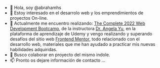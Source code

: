 - 👋 Hola, soy @abrahamhs
- 👀 Estoy interesado en el desarrolo web y los emprendimientos de proyectos On-line.
- 🌱 Actualmente me encuentro realizando: <a href="https://www.udemy.com/course/the-complete-web-development-bootcamp/" target="_blank">The Complete 2022 Web Development Bootcamp</a>, de la instructora  <a href="https://www.udemy.com/user/4b4368a3-b5c8-4529-aa65-2056ec31f37e/" target="_blank">Dr. Angela Yu</a>, en la plataforma de aprendizaje de Udemy y vengo realizando y superando desafíos del sitio web <a href="https://www.frontendmentor.io?ref=challenge" target="_blank">Frontend Mentor</a>, todo relacionado con el desarrollo web, materiales que me han ayudado a practicar mis nuevas habilidades adquiridas.   
- 💞️ Busco colaborar en proyecto del mismo indole.
- 📫 Pronto os dejare información de contacto ...

<!---
abrahamhs/abrahamhs is a ✨ special ✨ repository because its `README.md` (this file) appears on your GitHub profile.
You can click the Preview link to take a look at your changes.
--->  
